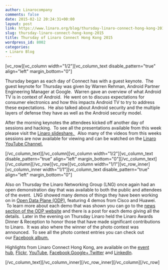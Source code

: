 ```yaml
---
author: Linarocompany
comments: false
date: 2015-02-12 20:24:31+00:00
layout: post
link: https://www.linaro.org/blog/thursday-linaro-connect-hong-kong-2015/
slug: thursday-linaro-connect-hong-kong-2015
title: Thursday of Linaro Connect Hong Kong 2015
wordpress_id: 8002
categories:
- Linaro Blog
---
```


[vc_row][vc_column width="1/2"][vc_column_text disable_pattern="true" align="left" margin_bottom="0"]


Thursday began as each day of Connect has with a guest keynote.  The guest keynote for Thursday was given by Warren Rehman, Android Partner Engineering Manager at Google.  Warren gave an overview of what Android TV is in context of Android.  He went on to discuss expectations for consumer electronics and how this impacts Android TV to try to address these expectations.  He also talked about Android security and the multiple layers of defense they have as well as the Android security model.




After the morning keynotes the attendees kicked off another day of sessions and hacking.  To see all the presentations available from this week please visit the [Linaro slideshare. ](http://www.slideshare.net/linaroorg)  Also many of the videos from this weeks sessions are now available for viewing and can be watched on the [Linaro YouTube Channel.](https://www.youtube.com/user/LinaroOnAir/videos)


[/vc_column_text][/vc_column][vc_column width="1/2"][vc_column_text disable_pattern="true" align="left" margin_bottom="0"][/vc_column_text][/vc_column][/vc_row][vc_row][vc_column width="1/1"][vc_row_inner][vc_column_inner width="1/1"][vc_column_text disable_pattern="true" align="left" margin_bottom="0"]


Also on Thursday the Linaro Networking Group (LNG) once again had an open demonstration day that was available to both the public and attendees of the event.  LNG showed many demos of things they have been working on in [Open Data Plane (ODP)](http://www.opendataplane.org/), featuring 4 demos from Cisco and Huawei.  To learn more about each demo that was shown you can go to the [news section of the ODP website](http://www.opendataplane.org/news/) and there is a post for each demo giving all the details.  Later in the evening on Thursday Linaro held the Linaro Awards Dinner & Reception to honor those that have made significant contributions to Linaro.  It was also where the winner of the photo contest was announced.  To see all the photo contest entries you can check out our [Facebook album.](https://www.facebook.com/media/set/?set=a.889814094373814.1073741830.155974581091106&type=1)




Highlights from Linaro Connect Hong Kong, are available on the [event hub](http://connect.linaro.org/hub/), [Flickr](https://www.flickr.com/photos/linaroorg/), [YouTube](https://www.youtube.com/user/LinaroOnAir/), [Facebook](https://www.facebook.com/LinaroOrg),[Google+](https://plus.google.com/112814496864921562564/posts),[Twitter](https://twitter.com/linaroorg) and [LinkedIn](http://www.linkedin.com/company/1026961).


[/vc_column_text][/vc_column_inner][/vc_row_inner][/vc_column][/vc_row]
